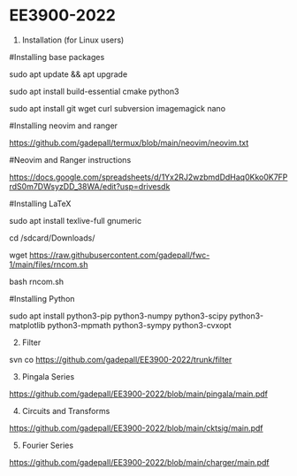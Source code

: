 # EE3900-2022

1.  Installation (for Linux users)

#Installing base packages

sudo  apt update && apt upgrade

sudo  apt install build-essential cmake python3

sudo  apt install git  wget  curl subversion imagemagick  nano

#Installing neovim and ranger

https://github.com/gadepall/termux/blob/main/neovim/neovim.txt

#Neovim and Ranger instructions

https://docs.google.com/spreadsheets/d/1Yx2RJ2wzbmdDdHaq0Kko0K7FPrdS0m7DWsyzDD_38WA/edit?usp=drivesdk

#Installing LaTeX

sudo  apt install texlive-full gnumeric

cd /sdcard/Downloads/

wget https://raw.githubusercontent.com/gadepall/fwc-1/main/files/rncom.sh

bash rncom.sh

#Installing Python

sudo apt install python3-pip python3-numpy python3-scipy python3-matplotlib python3-mpmath python3-sympy python3-cvxopt

2.  Filter 

svn co https://github.com/gadepall/EE3900-2022/trunk/filter

3.  Pingala Series


https://github.com/gadepall/EE3900-2022/blob/main/pingala/main.pdf

4.  Circuits and Transforms

https://github.com/gadepall/EE3900-2022/blob/main/cktsig/main.pdf

5.  Fourier Series

https://github.com/gadepall/EE3900-2022/blob/main/charger/main.pdf

